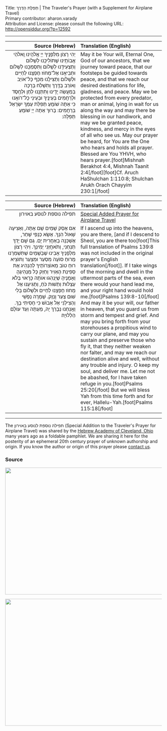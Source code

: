 <html>
<head></head>
<body>
Title: תְּפִלַּת הַדֶּרֶךְ | The Traveler's Prayer (with a Supplement for Airplane Travel)<br />
Primary contributor: aharon.varady<br />
Attribution and License: please consult the following URL: <a href="http://opensiddur.org/?p=12592">http://opensiddur.org/?p=12592</a>
<p />
<hr />

<table style="margin-left: auto;margin-right: auto;" class="draggable">
<thead><tr><th id="x" style="text-align: right;">Source (Hebrew)</th><th style="text-align: left;">Translation (English)</th></tr></thead>
<tbody>
<tr><td style="vertical-align:top;" width="46%">
<div class="liturgy" style="text-align: right;"><span lang="he">
יְהִי רָצוֹן מִלְּפָנֶֽיךָ יְיָ אֱלֹהֵֽינוּ וֵֽאלֹהֵי אֲבוֹתֵֽינוּ שֶׁתּוֹלִיכֵֽנוּ לְשָׁלוֹם וְתַצְעִידֵֽנוּ לְשָׁלוֹם וְתִסְמְכֵֽנוּ לְשָׁלוֹם וּתְבִיאֵֽנוּ אֶל־מְחוֹז חֶפְצֵֽנוּ לְחַיִּים וּלְשָׁלוֹם וְתַצִּילֵֽנוּ מִכַּף כָּל־אוֹיֵב וְאוֹרֵב בַּדֶּֽרֶךְ וְתִשְׁלַח בְּרָכָה בְּמַעֲשֵׂה יָדֵֽינוּ וְתִתְּנֵֽנוּ לְחֵן וּלְחֶֽסֶד וּלְרַחֲמִים בְּעֵינֶֽיךָ וּבְעֵינֵי כָל־רוֹאֵֽנוּ כִּי אַתָּה שׁוֹמֵֽעַ תְּפִלַּת עַמְּךָ יִשְׂרָאֵל בְּרַחֲמִים: בָּרוּךְ אַתָּה יְיָ שׁוֹמֵֽעַ תְּפִלָּה:‏ 
</span></div>
</td>
 
<td style="vertical-align:top;" width="53%">
<div class="english">
May it be Your will, Eternal One, God of our ancestors, that we journey toward peace, that our footsteps be guided towards peace, and that we reach our desired destinations for life, gladness, and peace. May we be protected from every predator, man or animal, lying in wait for us along the way and may there be blessing in our handiwork, and may we be granted peace, kindness, and mercy in the eyes of all who see us. May our prayer be heard, for You are the One who hears and holds all prayer. Blessed are You YHVH, who hears prayer.[foot]Mishnah Berakhot 4:4, Mishnah Taanit 2:4[/foot][foot]Cf. Aruch HaShulchan 1:110:8; Shulchan Arukh Orach Chayyim 230:1[/foot]
</div>
</td></tr></tbody></table>

<table style="margin-left: auto;margin-right: auto;" class="draggable">
<thead><tr><th id="x" style="text-align: right;">Source (Hebrew)</th><th style="text-align: left;">Translation (English)</th></tr></thead>
<tbody>
<tr><td style="vertical-align:top;" width="46%">
<div class="commentary" style="text-align: right;"><span lang="he">
תפילה נוספת לנוסע באוירון
</span></div>
</td>
 
<td style="vertical-align:top;" width="53%">
<div class="english">
<u>Special Added Prayer for Airplane Travel</u>
</div>
</td></tr>


<tr><td style="vertical-align:top;" width="46%">
<div class="liturgy" style="text-align: right;"><span lang="he">
אִם אֶסַק שָׁמַיִם שָׁם אָתָּה, וְאַצִיעָה שְׁאוֺל הִנְךָ. אֶשָׂא כַנְפֵי שָׁחַר, אֶשְׁכְּנָה בְאַחֲרִית יָם. גַם שָׁם יָדְךָ תַנְחֵנִי, וְתֹאחֲזֵנִי יְמִינְךָ. וִיהִי רָצוֺן מִלְפָנֶיךָ אָבִינוּ שֶׁבַשָׁמַיִם שֶׁתִּשְׁמְרֵנוּ מֵרוּחַ סוֺעָה מִסַעַר וּמִצַעַר וְתוֺצִיא רוּחַ טוֺב מֵאוֺצרוֺתֶיךָ לְהַנְהִיג אֶת סְפִינַת הָאַוִיר וְחַזֵק כָּל מַנְהִיגֶהָ וְאָמָנֶיהָ שֶׁיַנְהִגוּ אוֺתָה כָּרָאוּי בְּלֹא עַצְלוּת וְתֵשׁוּת כֹּחַ, וְתַגִיעֵנוּ אֶל מְחוֺז חֶפְצֵנוּ לְחַיִים וּלְשָׁלוֺם בְּלִי שׁוּם צַעַר וָנֵזֶק. שָׁמְרָה נַפְשִׁי וְהַצִילֵנִי אַל אֵבוֹשׁ כִּי חָסִיתִי בָךְ. וַאֲנַחְנוּ נְבָרֵךְ יָהּ, מֵעַתָּה וְעַד עוֺלָם הַלְלוּיָהּ׃
</span></div>
</td>
 
<td style="vertical-align:top;" width="53%">
<div class="english">
If I ascend up into the heavens, you are there, [and if I descend to Sheol, you are there too[foot]This full translation of Psalms 139:8 was not included in the original prayer's English translation[/foot]]. If I take wings of the morning and dwell in the uttermost parts of the sea, even there would your hand lead me, and your right hand would hold me.[foot]Psalms 139:8-10[/foot] And may it be your will, our father in heaven, that you guard us from storm and tempest and grief. And may you bring forth from your storehouses a propitious wind to carry our plane, and may you sustain and preserve those who fly it, that they neither weaken nor falter, and may we reach our destination alive and well, without any trouble and injury. O keep my soul, and deliver me. Let me not be abashed, for I have taken refuge in you.[foot]Psalms 25:20[/foot] But we will bless Yah from this time forth and for ever, Hallelu-Yah.[foot]Psalms 115:18[/foot]
</div>
</td></tr></tbody></table>

<hr />

The תפילה נוספת לנוסע באוירון (Special Addition to the Traveler's Prayer for Airplane Travel) was shared by the <a href="http://www.hac1.org/">Hebrew Academy of Cleveland, Ohio</a> many years ago as a foldable pamphlet. We are sharing it here for the posterity of an ephemeral 20th century prayer of unknown authorship and origin. If you know the author or origin of this prayer please <a href="https://opensiddur.org/contact/">contact us</a>.

<h3>Source</h3>

<a href="https://opensiddur.org/wp-content/uploads/2016/02/2016-05-28-0001-e1464500501780.jpg"><img src="https://opensiddur.org/wp-content/uploads/2016/02/2016-05-28-0001-e1464500501780-1024x653.jpg" alt="" width="640" height="408" class="alignnone size-large wp-image-13572" /></a>

<a href="https://opensiddur.org/wp-content/uploads/2016/02/2016-05-28-0002-e1464500526697.jpg"><img src="https://opensiddur.org/wp-content/uploads/2016/02/2016-05-28-0002-e1464500526697-1024x653.jpg" alt="" width="640" height="408" class="alignnone size-large wp-image-13573" /></a>
</body>
</html>